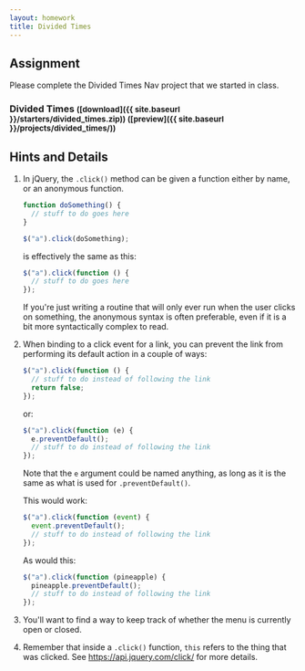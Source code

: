 ```yaml
---
layout: homework
title: Divided Times
---
```


## Assignment

Please complete the Divided Times Nav project that we started in class.

### Divided Times <small>([download]({{ site.baseurl }}/starters/divided_times.zip)) ([preview]({{ site.baseurl }}/projects/divided_times/))</small>

## Hints and Details

1. In jQuery, the `.click()` method can be given a function either by name, or an anonymous function.

   ```js
   function doSomething() {
     // stuff to do goes here
   }

   $("a").click(doSomething);
   ```

   is effectively the same as this:

   ```js
   $("a").click(function () {
     // stuff to do goes here
   });
   ```

   If you're just writing a routine that will only ever run when the user clicks on something, the anonymous syntax is often preferable, even if it is a bit more syntactically complex to read.

2. When binding to a click event for a link, you can prevent the link from performing its default action in a couple of ways:

   ```js
   $("a").click(function () {
     // stuff to do instead of following the link
     return false;
   });
   ```

   or:

   ```js
   $("a").click(function (e) {
     e.preventDefault();
     // stuff to do instead of following the link
   });
   ```

   Note that the `e` argument could be named anything, as long as it is the same as what is used for `.preventDefault()`.

   This would work:

   ```js
   $("a").click(function (event) {
     event.preventDefault();
     // stuff to do instead of following the link
   });
   ```

   As would this:

   ```js
   $("a").click(function (pineapple) {
     pineapple.preventDefault();
     // stuff to do instead of following the link
   });
   ```

3. You'll want to find a way to keep track of whether the menu is currently open or closed.

4. Remember that inside a `.click()` function, `this` refers to the thing that was clicked. See https://api.jquery.com/click/ for more details.
